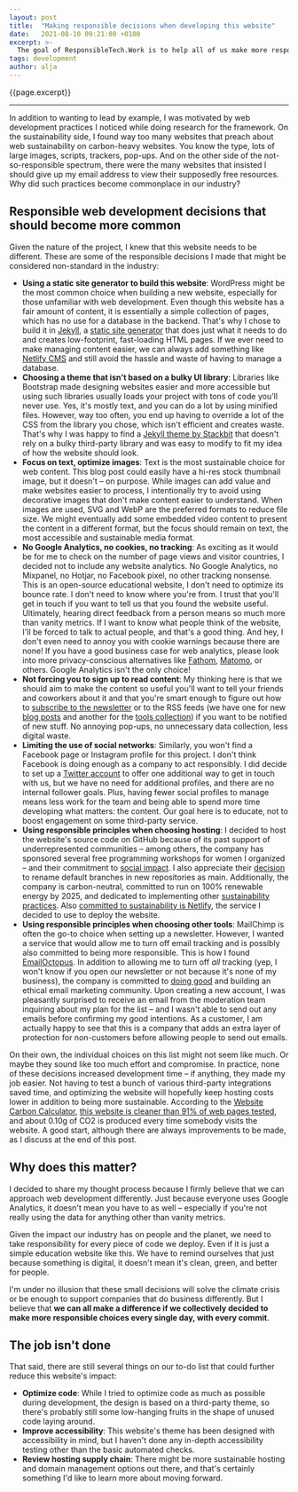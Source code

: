 ```yaml
---
layout: post
title:  "Making responsible decisions when developing this website"
date:   2021-08-10 09:21:00 +0100
excerpt: >-
  The goal of ResponsibleTech.Work is to help all of us make more responsible decisions. When I was developing this website, I found it important to follow responsible principles outlined in the framework and make a number of small decisions to show how websites can be developed more responsibly. 
tags: development
author: alja
---
```


{{page.excerpt}}

***

In addition to wanting to lead by example, I was motivated by web development practices I noticed while doing research for the framework. On the sustainability side, I found way too many websites that preach about web sustainability on carbon-heavy websites. You know the type, lots of large images, scripts, trackers, pop-ups. And on the other side of the not-so-responsible spectrum, there were the many websites that insisted I should give up my email address to view their supposedly free resources. Why did such practices become commonplace in our industry?

## Responsible web development decisions that should become more common

Given the nature of the project, I knew that this website needs to be different. These are some of the responsible decisions I made that might be considered non-standard in the industry:

* **Using a static site generator to build this website**: WordPress might be the most common choice when building a new website, especially for those unfamiliar with web development. Even though this website has a fair amount of content, it is essentially a simple collection of pages, which has no use for a database in the backend. That's why I chose to build it in [Jekyll](https://jekyllrb.com/), a [static site generator](https://jamstack.org/generators/) that does just what it needs to do and creates low-footprint, fast-loading HTML pages. If we ever need to make managing content easier, we can always add something like [Netlify CMS](https://www.netlifycms.org/) and still avoid the hassle and waste of having to manage a database.
* **Choosing a theme that isn't based on a bulky UI library**: Libraries like Bootstrap made designing websites easier and more accessible but using such libraries usually loads your project with tons of code you'll never use. Yes, it's mostly text, and you can do a lot by using minified files. However, way too often, you end up having to override a lot of the CSS from the library you chose, which isn't efficient and creates waste. That's why I was happy to find a [Jekyll theme by Stackbit](https://github.com/stackbit-themes/libris-jekyll) that doesn't rely on a bulky third-party library and was easy to modify to fit my idea of how the website should look.
* **Focus on text, optimize images**: Text is the most sustainable choice for web content. This blog post could easily have a hi-res stock thumbnail image, but it doesn't – on purpose. While images can add value and make websites easier to process, I intentionally try to avoid using decorative images that don't make content easier to understand. When images are used, SVG and WebP are the preferred formats to reduce file size. We might eventually add some embedded video content to present the content in a different format, but the focus should remain on text, the most accessible and sustainable media format.
* **No Google Analytics, no cookies, no tracking**: As exciting as it would be for me to check on the number of page views and visitor countries, I decided not to include any website analytics. No Google Analytics, no Mixpanel, no Hotjar, no Facebook pixel, no other tracking nonsense. This is an open-source educational website, I don't need to optimize its bounce rate. I don't need to know where you're from. I trust that you'll get in touch if you want to tell us that you found the website useful. Ultimately, hearing direct feedback from a person means so much more than vanity metrics. If I want to know what people think of the website, I'll be forced to talk to actual people, and that's a good thing. And hey, I don't even need to annoy you with cookie warnings because there are none! If you have a good business case for web analytics, please look into more privacy-conscious alternatives like [Fathom](https://usefathom.com/), [Matomo](https://matomo.org/), or others. Google Analytics isn't the only choice!
* **Not forcing you to sign up to read content**: My thinking here is that we should aim to make the content so useful you'll want to tell your friends and coworkers about it and that you're smart enough to figure out how to [subscribe to the newsletter]({{site.news_signup}}) or to the RSS feeds (we have one for new [blog posts]({{site.feed.collections.posts.path}}) and another for the [tools collection]({{site.feed.collections.tools.path}})) if you want to be notified of new stuff. No annoying pop-ups, no unnecessary data collection, less digital waste. 
* **Limiting the use of social networks**: Similarly, you won't find a Facebook page or Instagram profile for this project. I don't think Facebook is doing enough as a company to act responsibly. I did decide to set up a [Twitter account](https://twitter.com/RespTechWork) to offer one additional way to get in touch with us, but we have no need for additional profiles, and there are no internal follower goals. Plus, having fewer social profiles to manage means less work for the team and being able to spend more time developing what matters: the content. Our goal here is to educate, not to boost engagement on some third-party service.
* **Using responsible principles when choosing hosting**: I decided to host the website's source code on GitHub because of its past support of underrepresented communities – among others, the company has sponsored several free programming workshops for women I organized – and their commitment to [social impact](https://socialimpact.github.com). I also appreciate their [decision](https://github.blog/changelog/2020-10-01-the-default-branch-for-newly-created-repositories-is-now-main/) to rename default branches in new repositories as main. Additionally, the company is carbon-neutral, committed to run on 100% renewable energy by 2025, and dedicated to implementing other [sustainability practices](https://github.blog/2021-04-22-environmental-sustainability-github/). Also [committed to sustainability is Netlify](https://www.netlify.com/sustainability/), the service I decided to use to deploy the website.
* **Using responsible principles when choosing other tools**: MailChimp is often the go-to choice when setting up a newsletter. However, I wanted a service that would allow me to turn off email tracking and is possibly also committed to being more responsible. This is how I found [EmailOctopus](https://emailoctopus.com/). In addition to allowing me to turn off *all* tracking (yep, I won't know if you open our newsletter or not because it's none of my business), the company is committed to [doing good](https://emailoctopus.com/doing-good) and building an ethical email marketing community. Upon creating a new account, I was pleasantly surprised to receive an email from the moderation team inquiring about my plan for the list  – and I wasn't able to send out any emails before confirming my good intentions. As a customer, I am actually happy to see that this is a company that adds an extra layer of protection for non-customers before allowing people to send out emails.


On their own, the individual choices on this list might not seem like much. Or maybe they sound like too much effort and compromise. In practice, none of these decisions increased development time – if anything, they made my job easier. Not having to test a bunch of various third-party integrations saved time, and optimizing the website will hopefully keep hosting costs lower in addition to being more sustainable. According to the [Website Carbon Calculator](https://www.websitecarbon.com/), [this website is cleaner than 91% of web pages tested](https://www.websitecarbon.com/website/responsibletech-work/), and about 0.10g of CO2 is produced every time somebody visits the website. A good start, although there are always improvements to be made, as I discuss at the end of this post.

## Why does this matter?

I decided to share my thought process because I firmly believe that we can approach web development differently. Just because everyone uses Google Analytics, it doesn't mean you have to as well – especially if you're not really using the data for anything other than vanity metrics.


Given the impact our industry has on people and the planet, we need to take responsibility for every piece of code we deploy. Even if it is just a simple education website like this. We have to remind ourselves that just because something is digital, it doesn't mean it's clean, green, and better for people.


I'm under no illusion that these small decisions will solve the climate crisis or be enough to support companies that do business differently. But I believe that **we can all make a difference if we collectively decided to make more responsible choices every single day, with every commit**.

## The job isn't done

That said, there are still several things on our to-do list that could further reduce this website's impact:

* **Optimize code**: While I tried to optimize code as much as possible during development, the design is based on a third-party theme, so there's probably still some low-hanging fruits in the shape of unused code laying around.
* **Improve accessibility**: This website's theme has been designed with accessibility in mind, but I haven't done any in-depth accessibility testing other than the basic automated checks.
* **Review hosting supply chain**: There might be more sustainable hosting and domain management options out there, and that's certainly something I'd like to learn more about moving forward.


